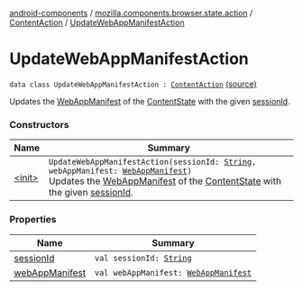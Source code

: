 [android-components](../../../index.md) / [mozilla.components.browser.state.action](../../index.md) / [ContentAction](../index.md) / [UpdateWebAppManifestAction](./index.md)

# UpdateWebAppManifestAction

`data class UpdateWebAppManifestAction : `[`ContentAction`](../index.md) [(source)](https://github.com/mozilla-mobile/android-components/blob/master/components/browser/state/src/main/java/mozilla/components/browser/state/action/BrowserAction.kt#L294)

Updates the [WebAppManifest](../../../mozilla.components.concept.engine.manifest/-web-app-manifest/index.md) of the [ContentState](../../../mozilla.components.browser.state.state/-content-state/index.md) with the given [sessionId](session-id.md).

### Constructors

| Name | Summary |
|---|---|
| [&lt;init&gt;](-init-.md) | `UpdateWebAppManifestAction(sessionId: `[`String`](https://kotlinlang.org/api/latest/jvm/stdlib/kotlin/-string/index.html)`, webAppManifest: `[`WebAppManifest`](../../../mozilla.components.concept.engine.manifest/-web-app-manifest/index.md)`)`<br>Updates the [WebAppManifest](../../../mozilla.components.concept.engine.manifest/-web-app-manifest/index.md) of the [ContentState](../../../mozilla.components.browser.state.state/-content-state/index.md) with the given [sessionId](session-id.md). |

### Properties

| Name | Summary |
|---|---|
| [sessionId](session-id.md) | `val sessionId: `[`String`](https://kotlinlang.org/api/latest/jvm/stdlib/kotlin/-string/index.html) |
| [webAppManifest](web-app-manifest.md) | `val webAppManifest: `[`WebAppManifest`](../../../mozilla.components.concept.engine.manifest/-web-app-manifest/index.md) |
